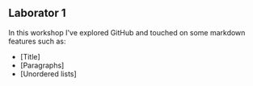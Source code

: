 ## Laborator 1

In this workshop I've explored GitHub and touched on some markdown features such as: 

- [Title]
- [Paragraphs]
- [Unordered lists]
